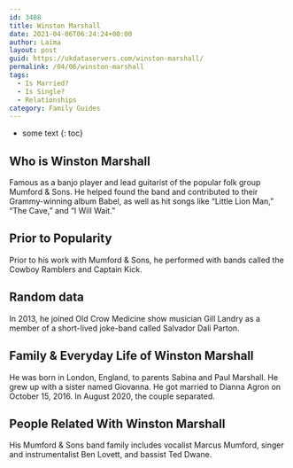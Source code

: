 ```yaml
---
id: 3408
title: Winston Marshall
date: 2021-04-06T06:24:24+00:00
author: Laima
layout: post
guid: https://ukdataservers.com/winston-marshall/
permalink: /04/06/winston-marshall
tags:
  - Is Married?
  - Is Single?
  - Relationships
category: Family Guides
---
```


* some text
{: toc}


## Who is Winston Marshall
                  
                  
                  
Famous as a banjo player and lead guitarist of the popular folk group Mumford & Sons. He helped found the band and contributed to their Grammy-winning album Babel, as well as hit songs like &#8220;Little Lion Man,&#8221; &#8220;The Cave,&#8221; and &#8220;I Will Wait.&#8221;
                  
              
            
              
            
                
                
                
## Prior to Popularity
                  
                  
                  
Prior to his work with Mumford & Sons, he performed with bands called the Cowboy Ramblers and Captain Kick.
                  
              
            
              
            
                
                
                
## Random data
                  
                  
                  
In 2013, he joined Old Crow Medicine show musician Gill Landry as a member of a short-lived joke-band called Salvador Dali Parton.
                  
              
            
              
            
                
                
                
## Family & Everyday Life of Winston Marshall
                  
                  
                  
He was born in London, England, to parents Sabina and Paul Marshall. He grew up with a sister named Giovanna. He got married to Dianna Agron on October 15, 2016. In August 2020, the couple separated. 
                  
              
            
              
            
                
                
                
## People Related With Winston Marshall
                  
                  
                  
His Mumford & Sons band family includes vocalist Marcus Mumford, singer and instrumentalist Ben Lovett, and bassist Ted Dwane.
                  
              
            
              
            
                
              
            
              
              
            
            
              
            
          
          
          
